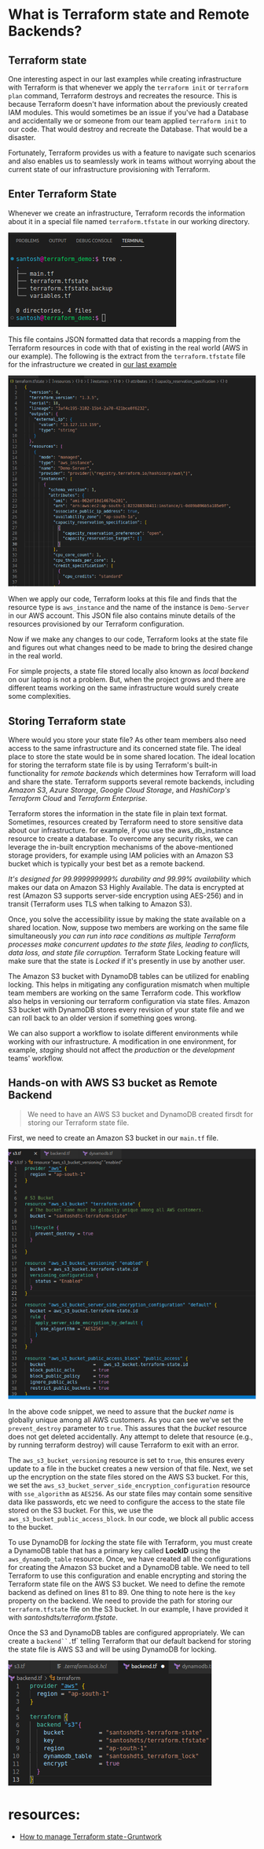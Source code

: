 # What is Terraform state and Remote Backends?

## Terraform state

One interesting aspect in our last examples while creating infrastructure with Terraform is that whenever we apply the `terraform init` or `terraform plan` command, Terraform destroys and recreates the resource. This is because Terraform doesn't have information about the previously created IAM modules. This would sometimes be an issue if you've had a Database and accidentally we or someone from our team applied `terraform init` to our code. That would destroy and recreate the Database. That would be a disaster.

Fortunately, Terraform provides us with a feature to navigate such scenarios and also enables us to seamlessly work in teams without worrying about the current state of our infrastructure provisioning with Terraform.

## Enter Terraform State

Whenever we create an infrastructure, Terraform records the information about it in a special file named `terraform.tfstate` in our working directory.

![Terraform state](../Infra-as-Code/images/tf-state-tree.png)

This file contains JSON formatted data that records a mapping from the Terraform resources in code with that of existing in the real world (AWS in our example). The following is the extract from the `terraform.tfstate` file for the infrastructure we created in [our last example](./27-tf-variables.md)

![Terraform state file](./images/tf-state.png)

When we apply our code, Terraform looks at this file and finds that the resource type is `aws_instance` and the name of the instance is `Demo-Server` in our AWS account. This JSON file also contains minute details of the resources provisioned by our Terraform configuration.

Now if we make any changes to our code, Terraform looks at the state file and figures out what changes need to be made to bring the desired change in the real world.

For simple projects, a state file stored locally also known as *local backend* on our laptop is not a problem. But, when the project grows and there are different teams working on the same infrastructure would surely create some complexities.

## Storing Terraform state

Where would you store your state file? As other team members also need access to the same infrastructure and its concerned state file. The ideal place to store the state would be in some shared location. The ideal location for storing the terraform state file is by using Terraform's built-in functionality for _remote backends_ which determines how Terraform will load and share the state. Terraform supports several remote backends, including *Amazon S3*, *Azure Storage*, *Google Cloud Storage*, and *HashiCorp's Terraform Cloud* and *Terraform Enterprise*.

Terraform stores the information in the state file in plain text format. Sometimes, resources created by Terraform need to store sensitive data about our infrastructure. for example, if you use the aws_db_instance resource to create a database. To overcome any security risks, we can leverage the in-built encryption mechanisms of the above-mentioned storage providers, for example using IAM policies with an Amazon S3 bucket which is typically your best bet as a remote backend.

*It's designed for 99.999999999% durability and 99.99% availability* which makes our data on Amazon S3 Highly Available. The data is encrypted at rest (Amazon S3 supports server-side encryption using AES-256) and in transit (Terraform uses TLS when talking to Amazon S3).

Once, you solve the accessibility issue by making the state available on a shared location. Now, suppose two members are working on the same file simultaneously *you can run into race conditions as multiple Terraform processes make concurrent updates to the state files, leading to conflicts, data loss, and state file corruption.* Terraform State Locking feature will make sure that the state is *Locked* if it's presently in use by another user.

The Amazon S3 bucket with DynamoDB tables can be utilized for enabling locking. This helps in mitigating any configuration mismatch when multiple team members are working on the same Terraform code. This workflow also helps in versioning our terraform configuration via state files. Amazon S3 bucket with DynamoDB stores every revision of your state file and we can roll back to an older version if something goes wrong.

We can also support a workflow to isolate different environments while working with our infrastructure. A modification in one environment, for example, *staging* should not affect the *production* or the *development* teams' workflow.
## Hands-on with AWS S3 bucket as Remote Backend

> We need to have an AWS S3 bucket and DynamoDB created firsdt for storing our Terraform state file.

First, we need to create an Amazon S3 bucket in our `main.tf` file.

![Creating an S3 Bucket](./images/S3-bucket.png)

In the above code snippet, we need to assure that the *bucket name* is globally unique among all AWS customers. As you can see we've set the `prevent_destroy` parameter to `true`. This assures that the *bucket* resource does not get deleted accidentally. Any attempt to delete that resource (e.g., by running terraform destroy) will cause Terraform to exit with an error.

The `aws_s3_bucket_versioning` resource is set to `true`, this ensures every update to a file in the bucket creates a new version of that file. Next, we set up the encryption on the state files stored on the AWS S3 bucket. For this, we set the `aws_s3_bucket_server_side_encryption_configuration` resource with `sse_algorithm` as `AES256`. As our state files may contain some sensitive data like passwords, etc we need to configure the access to the state file stored on the S3 bucket. For this, we use the `aws_s3_bucket_public_access_block`. In our code, we block all public access to the bucket.

To use DynamoDB for *locking* the state file with Terraform, you must create a DynamoDB table that has a primary key called **LockID** using the `aws_dynamodb_table` resource.
Once, we have created all the configurations for creating the Amazon S3 bucket and a DynamoDB table. We need to tell Terraform to use this configuration and enable encrypting and storing the Terraform state file on the AWS S3 bucket. We need to define the remote backend as defined on lines 81 to 89. One thing to note here is the `key` property on the backend. We need to provide the path for storing our `terraform.tfstate` file on the S3 bucket. In our example, I have provided it with *santoshdts/terraform.tfstate*.


Once the S3 and DynamoDB tables are configured appropriately. We can create a `backend``.`tf` telling Terraform that our default backend for storing the state file is AWS S3 and will be using DynamoDB for locking. 

![Backen](./images/backend.png)


# resources:
- [How to manage Terraform state - Gruntwork](https://blog.gruntwork.io/how-to-manage-terraform-state-28f5697e68fa)